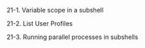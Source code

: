 21-1. Variable scope in a subshell

21-2. List User Profiles

21-3. Running parallel processes in subshells